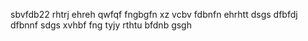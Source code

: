 sbvfdb22
rhtrj
ehreh
qwfqf
fngbgfn
xz vcbv
fdbnfn
ehrhtt
dsgs
dfbfdj
dfbnnf
sdgs
xvhbf
fng
tyjy
rthtu
bfdnb
gsgh
